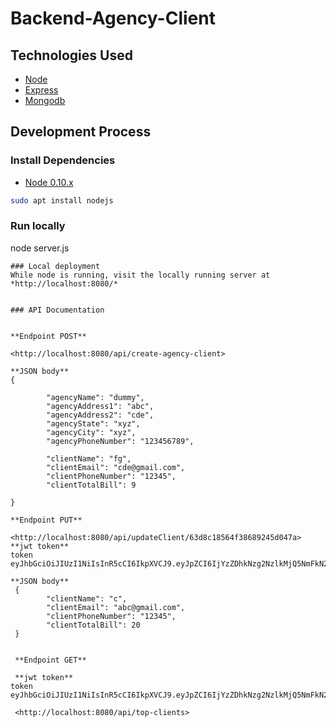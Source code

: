 # Backend-Agency-Client

## Technologies Used

- [Node](https://nodejs.org/)
- [Express](http://expressjs.com/)
- [Mongodb](https://www.mongodb.com/)

## Development Process
### Install Dependencies
 * [Node 0.10.x](https://nodejs.org/en/download/)
```sh
sudo apt install nodejs
```
 
### Run locally
node server.js
```
### Local deployment
While node is running, visit the locally running server at *http://localhost:8080/*


### API Documentation


**Endpoint POST**

<http://localhost:8080/api/create-agency-client>

**JSON body**
{
   
        "agencyName": "dummy",
        "agencyAddress1": "abc",
        "agencyAddress2": "cde",
        "agencyState": "xyz",
        "agencyCity": "xyz",
        "agencyPhoneNumber": "123456789",
  
        "clientName": "fg",
        "clientEmail": "cde@gmail.com",
        "clientPhoneNumber": "12345",
        "clientTotalBill": 9
    
}

**Endpoint PUT**

<http://localhost:8080/api/updateClient/63d8c18564f38689245d047a>
**jwt token**
token eyJhbGciOiJIUzI1NiIsInR5cCI6IkpXVCJ9.eyJpZCI6IjYzZDhkNzg2NzlkMjQ5NmFkN2UxMzBlMiIsImlhdCI6MTY3NTE1NTMzNCwiZXhwIjoxNjc1NDE0NTM0fQ.pLeiMO2yUC2D5EPaur2GC03LJ8WnZhuujt1IU0LyaGs

**JSON body**
 {
        "clientName": "c",
        "clientEmail": "abc@gmail.com",
        "clientPhoneNumber": "12345",
        "clientTotalBill": 20
 }
 
 
 **Endpoint GET**
 
 **jwt token**
token eyJhbGciOiJIUzI1NiIsInR5cCI6IkpXVCJ9.eyJpZCI6IjYzZDhkNzg2NzlkMjQ5NmFkN2UxMzBlMiIsImlhdCI6MTY3NTE1NTMzNCwiZXhwIjoxNjc1NDE0NTM0fQ.pLeiMO2yUC2D5EPaur2GC03LJ8WnZhuujt1IU0LyaGs

 <http://localhost:8080/api/top-clients>
 
 
 
 
